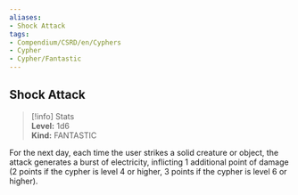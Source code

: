 ```yaml
---
aliases:
- Shock Attack
tags:
- Compendium/CSRD/en/Cyphers
- Cypher
- Cypher/Fantastic
---
```


  
## Shock Attack  
>[!info] Stats  
> **Level:** 1d6  
> **Kind:** FANTASTIC
  
For the next day, each time the user strikes a solid creature or object, the attack generates a burst of electricity, inflicting 1 additional point of damage (2 points if the cypher is level 4 or higher, 3 points if the cypher is level 6 or higher).